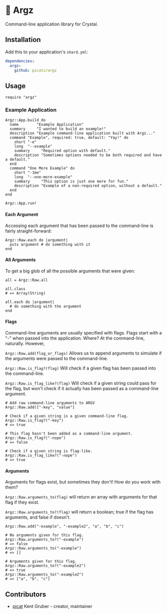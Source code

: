 # 🐲  Argz

Command-line application library for Crystal.

## Installation

Add this to your application's `shard.yml`:

```yaml
dependencies:
  argz:
    github: picatz/argz
```

## Usage

```crystal
require "argz"
```

### Example Application

```crystal
Argz::App.build do 
  name        "Example Application"
  summary     "I wanted to build an example!"
  description "Example command-line application built with Argz..."
  command "Example", required: true, default: "Yay!" do
    short "-e"
    long  "--example"
    summary     "Required option with default."
    description "Sometimes options needed to be both required and have a default."
  end
  command "One More Example" do
    short "-1me"
    long  "--one-more-example"
    summary     "This option is just one more for fun."
    description "Example of a non-required option, without a default."
  end
end

Argz::App.run!
```

#### Each Argument

Accessing each argument that has been passed to the command-line is fairly straight-forward:

```crystal
Argz::Raw.each do |argument|
  puts argument # do something with it
end
```

#### All Arguments

To get a big glob of all the possible arguments that were given:

```crystal
all = Argz::Raw.all

all.class
# => Array(String)

all.each do |argument|
  # do something with the argument
end
```

#### Flags

Command-line arguments are usually specified with flags. Flags start with a "-" when passed into the application. Where? At the command-line, naturally. However, 

`Argz::Raw.add(flag_or_flags)` Allows us to append arguments to simulate if the arguments were passed to the command-line.

`Argz::Raw.is_flag?(flag)` Will check if a given flag has been passed into the command-line.

`Argz::Raw.is_flag_like?(flag)` Will check if a given string could pass for the flag, but won't check if it actually has been passed as a command-line argument.

```crystal
# Add raw command-line arguments to ARGV
Argz::Raw.add(["-key", "value"]

# Check if a given string is a given command-line flag.
Argz::Raw.is_flag?("-key")
# => true

# This flag hasn't been added as a command-line argument.
Argz::Raw.is_flag?("-nope")
# => false

# Check if a given string is flag-like.
Argz::Raw.is_flag_like?("-nope")
# => true
```

#### Arguments

Arguments for flags exist, but sometimes they don't! How do you work with them?

`Argz::Raw.arguments_to(flag)` will return an array with arguments for that flag if they exist.

`Argz::Raw.arguments_to?(flag)` will return a boolean; true if the flag has arguments, and false if doesn't.

```crystal
Argz::Raw.add("-example", "-example2", "a", "b", "c")

# No arguments given for this flag.
Argz::Raw.arguments_to?("-example")
# => false
Argz::Raw.arguments_to("-example")
# => []

# Arguments given for this flag.
Argz::Raw.arguments_to?("-example2")
# => true
Argz::Raw.arguments_to("-example2")
# => ["a", "b", "c"]
```

## Contributors

- [picat](https://github.com/picatz) Kent Gruber - creator, maintainer
